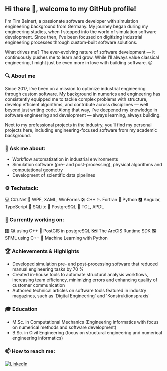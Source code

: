 ## Hi there 👋, welcome to my GitHub profile!

I'm Tim Beinert, a passionate software developer with simulation engineering background from Germany. My journey began during my engineering studies, when I stepped into the world of simulation software development.
Since then, I've been focused on digitizing industrial engineering processes through custom-built software solutions.

What drives me? The ever-evolving nature of software development — it continuously pushes me to learn and grow.
While I’ll always value classical engineering, I might just be even more in love with building software. 😉

### 🔍 About me
Since 2017, I've been on a mission to optimize industrial engineering through custom software.
My background in numerics and engineering has consistently equipped me to tackle complex problems with structure, develop efficient algorithms, and contribute across disciplines — well beyond just writing code.
Along that way, I've deepened my knowledge in software engineering and development — always learning, always building.

Next to my professional projects in the industry, you’ll find my personal projects here, including engineering-focused software from my academic background.

### 💬 Ask me about:
- Workflow automatization in industrial environments
- Simulation software (pre- and post-processing), physical algorithms and computational geometry
- Development of scientific data pipelines

### ⚙️ Techstack:
💻 C#/.Net
🧱 WPF, XAML, WinForms
🛠️ C++
📉 Fortran
🐍 Python
🅰️ Angular, TypeScript
💾 SQLite
💾 PostgreSQL
📜 TCL, APDL

### 🔧 Currently working on:
🎛️ Qt using C++
🐘 PostGIS in postgreSQL
🗺️ The ArcGIS Runtime SDK
🖼️ SFML using C++
🤖 Machine Learning with Python

### 🏆 Achievements & Highlights
- Developed simulation pre- and post-processing software that reduced manual engineering tasks by 70 %
- Created in-house tools to automate structural analysis workflows, increasing team efficiency, minimizing errors and enhancing quality of customer communication
- Authored technical articles on software tools featured in industry magazines, such as 'Digital Engineering' and 'Konstruktionspraxis'

### 🎓 Education
 - M.Sc. in Computational Mechanics (Engineering informatics with focus on numerical methods and software development)
 - B.Sc. in Civil Engineering (focus on structural engineering and numerical engineering informatics)

### 📫 How to reach me:
[![LinkedIn](https://img.shields.io/badge/LinkedIn-Profile-blue?logo=linkedin)](https://de.linkedin.com/in/tim-beinert-8970351a7)
